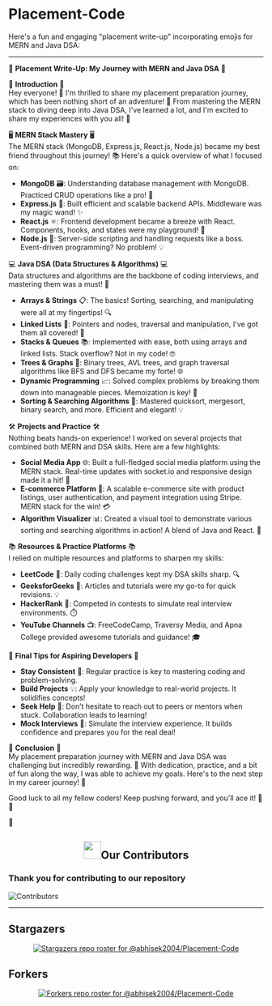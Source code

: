 # Placement-Code

Here's a fun and engaging "placement write-up" incorporating emojis for MERN and Java DSA:

---

🚀 **Placement Write-Up: My Journey with MERN and Java DSA** 🚀

🌟 **Introduction** 🌟  
Hey everyone! 🎉 I'm thrilled to share my placement preparation journey, which has been nothing short of an adventure! 🌈 From mastering the MERN stack to diving deep into Java DSA, I've learned a lot, and I'm excited to share my experiences with you all! 🤩

🖥️ **MERN Stack Mastery** 🖥️  
The MERN stack (MongoDB, Express.js, React.js, Node.js) became my best friend throughout this journey! 📚 Here's a quick overview of what I focused on:

- **MongoDB** 🗃️: Understanding database management with MongoDB. Practiced CRUD operations like a pro! 💪
- **Express.js** 🚀: Built efficient and scalable backend APIs. Middleware was my magic wand! ✨
- **React.js** ⚛️: Frontend development became a breeze with React. Components, hooks, and states were my playground! 🎨
- **Node.js** 🔄: Server-side scripting and handling requests like a boss. Event-driven programming? No problem! 💡

💻 **Java DSA (Data Structures & Algorithms)** 💻  
Data structures and algorithms are the backbone of coding interviews, and mastering them was a must! 🧠

- **Arrays & Strings** 📋: The basics! Sorting, searching, and manipulating were all at my fingertips! 🔍
- **Linked Lists** 🔗: Pointers and nodes, traversal and manipulation, I've got them all covered! 🎯
- **Stacks & Queues** 📚: Implemented with ease, both using arrays and linked lists. Stack overflow? Not in my code! 🤓
- **Trees & Graphs** 🌳: Binary trees, AVL trees, and graph traversal algorithms like BFS and DFS became my forte! 🌐
- **Dynamic Programming** 📈: Solved complex problems by breaking them down into manageable pieces. Memoization is key! 🔑
- **Sorting & Searching Algorithms** 🧩: Mastered quicksort, mergesort, binary search, and more. Efficient and elegant! 💡

🛠️ **Projects and Practice** 🛠️  
Nothing beats hands-on experience! I worked on several projects that combined both MERN and DSA skills. Here are a few highlights:

- **Social Media App** 🌐: Built a full-fledged social media platform using the MERN stack. Real-time updates with socket.io and responsive design made it a hit! 🎉
- **E-commerce Platform** 🛒: A scalable e-commerce site with product listings, user authentication, and payment integration using Stripe. MERN stack for the win! 💳
- **Algorithm Visualizer** 📊: Created a visual tool to demonstrate various sorting and searching algorithms in action! A blend of Java and React. 🎨

📚 **Resources & Practice Platforms** 📚  
I relied on multiple resources and platforms to sharpen my skills:

- **LeetCode** 🏅: Daily coding challenges kept my DSA skills sharp. 🔍
- **GeeksforGeeks** 📖: Articles and tutorials were my go-to for quick revisions. 💡
- **HackerRank** 🥇: Competed in contests to simulate real interview environments. ⏱️
- **YouTube Channels** 📺: FreeCodeCamp, Traversy Media, and Apna College provided awesome tutorials and guidance! 🎓

🎯 **Final Tips for Aspiring Developers** 🎯  
- **Stay Consistent** 📅: Regular practice is key to mastering coding and problem-solving.
- **Build Projects** 💡: Apply your knowledge to real-world projects. It solidifies concepts!
- **Seek Help** 🤝: Don’t hesitate to reach out to peers or mentors when stuck. Collaboration leads to learning!
- **Mock Interviews** 🎤: Simulate the interview experience. It builds confidence and prepares you for the real deal!

🌈 **Conclusion** 🌈  
My placement preparation journey with MERN and Java DSA was challenging but incredibly rewarding. 🌟 With dedication, practice, and a bit of fun along the way, I was able to achieve my goals. Here's to the next step in my career journey! 🚀

Good luck to all my fellow coders! Keep pushing forward, and you'll ace it! 🌟💪

🎉


## <h2 align="center"><img src="https://raw.githubusercontent.com/Tarikul-Islam-Anik/Animated-Fluent-Emojis/master/Emojis/Smilies/Red%20Heart.png" width="35" height="35">Our Contributors</h2>
<h3>Thank you for contributing to our repository</h3>

![Contributors](https://contrib.rocks/image?repo=abhisek2004/Placement-Code)

---

## Stargazers

<div align='center'>

[![Stargazers repo roster for @abhisek2004/Placement-Code](https://reporoster.com/stars/abhisek2004/Placement-Code)](https://github.com/abhisek2004/Placement-Code/stargazers)

</div>

## Forkers

<div align='center'>

[![Forkers repo roster for @abhisek2004/Placement-Code](https://reporoster.com/forks/abhisek2004/Placement-Code)](https://github.com/abhisek2004/Placement-Code/network/members)

</div>
